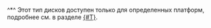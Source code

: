 ^*^ Этот тип дисков доступен только для определенных платформ, подробнее см. в разделе [{#T}](../../../storedoc/concepts/storage.md).

